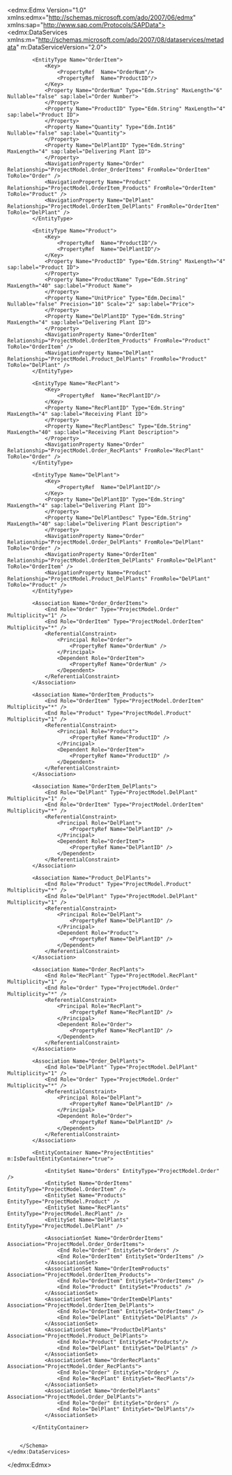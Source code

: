 <edmx:Edmx Version="1.0" xmlns:edmx="http://schemas.microsoft.com/ado/2007/06/edmx" xmlns:sap="http://www.sap.com/Protocols/SAPData">
    <edmx:DataServices xmlns:m="http://schemas.microsoft.com/ado/2007/08/dataservices/metadata" m:DataServiceVersion="2.0">
        <Schema xmlns="http://schemas.microsoft.com/ado/2008/09/edm" Namespace="ProjectModel">
            <EntityType Name="Order">
                <Key>
                    <PropertyRef  Name="OrderNum"/>
                </Key>
                <Property Name="OrderNum" Type="Edm.String" MaxLength="6" Nullable="false" sap:label="Order Number">
                </Property>
                <Property Name="CreateDat" Type="Edm.String" sap:label="Creation Date">
                </Property>
                <Property Name="RecPlantID" Type="Edm.String" MaxLength="4" sap:label="Receiving Plant ID">
                </Property>
                <Property Name="RecPlantDesc" Type="Edm.String" MaxLength="40" sap:label="Receiving Plant Description">
                </Property>
                <Property Name="DelPlantID" Type="Edm.String" MaxLength="4" sap:label="Delivering Plant ID">
                </Property>
                <Property Name="DelPlantDesc" Type="Edm.String" MaxLength="40" sap:label="Delivering Plant Description">
                </Property>
                <Property Name="Status" Type="Edm.String" Nullable="false" sap:label="Status ">
                </Property>
                <NavigationProperty Name="OrderItem" Relationship="ProjectModel.Order_OrderItems" FromRole="Order" ToRole="OrderItem" />
                <NavigationProperty Name="RecPlant" Relationship="ProjectModel.Order_RecPlants" FromRole="Order" ToRole="RecPlant" />
                <NavigationProperty Name="DelPlant" Relationship="ProjectModel.Order_DelPlants" FromRole="Order" ToRole="DelPlant" />
            </EntityType>
            
            <EntityType Name="OrderItem">
                <Key>
                    <PropertyRef  Name="OrderNum"/>
                    <PropertyRef  Name="ProductID"/>
                </Key>
                <Property Name="OrderNum" Type="Edm.String" MaxLength="6" Nullable="false" sap:label="Order Number">
                </Property>
                <Property Name="ProductID" Type="Edm.String" MaxLength="4" sap:label="Product ID">
                </Property>
                <Property Name="Quantity" Type="Edm.Int16" Nullable="false" sap:label="Quantity">
                </Property>
                <Property Name="DelPlantID" Type="Edm.String" MaxLength="4" sap:label="Delivering Plant ID">
                </Property>
                <NavigationProperty Name="Order" Relationship="ProjectModel.Order_OrderItems" FromRole="OrderItem" ToRole="Order" />
                <NavigationProperty Name="Product" Relationship="ProjectModel.OrderItem_Products" FromRole="OrderItem" ToRole="Product" />
                <NavigationProperty Name="DelPlant" Relationship="ProjectModel.OrderItem_DelPlants" FromRole="OrderItem" ToRole="DelPlant" />
            </EntityType>

            <EntityType Name="Product">
                <Key>
                    <PropertyRef  Name="ProductID"/>
                    <PropertyRef  Name="DelPlantID"/>
                </Key>
                <Property Name="ProductID" Type="Edm.String" MaxLength="4" sap:label="Product ID">
                </Property>
                <Property Name="ProductName" Type="Edm.String" MaxLength="40" sap:label="Product Name">
                </Property>
                <Property Name="UnitPrice" Type="Edm.Decimal" Nullable="false" Precision="10" Scale="2" sap:label="Price">
                </Property>
                <Property Name="DelPlantID" Type="Edm.String" MaxLength="4" sap:label="Delivering Plant ID">
                </Property>
                <NavigationProperty Name="OrderItem" Relationship="ProjectModel.OrderItem_Products" FromRole="Product" ToRole="OrderItem" />
                <NavigationProperty Name="DelPlant" Relationship="ProjectModel.Product_DelPlants" FromRole="Product" ToRole="DelPlant" />
            </EntityType>
            
            <EntityType Name="RecPlant">
                <Key>
                    <PropertyRef  Name="RecPlantID"/>
                </Key>
                <Property Name="RecPlantID" Type="Edm.String" MaxLength="4" sap:label="Receiving Plant ID">
                </Property>
                <Property Name="RecPlantDesc" Type="Edm.String" MaxLength="40" sap:label="Receiving Plant Description">
                </Property>
                <NavigationProperty Name="Order" Relationship="ProjectModel.Order_RecPlants" FromRole="RecPlant" ToRole="Order" />
            </EntityType>
            
            <EntityType Name="DelPlant">
                <Key>
                    <PropertyRef  Name="DelPlantID"/>
                </Key>
                <Property Name="DelPlantID" Type="Edm.String" MaxLength="4" sap:label="Delivering Plant ID">
                </Property>
                <Property Name="DelPlantDesc" Type="Edm.String" MaxLength="40" sap:label="Delivering Plant Description">
                </Property>
                <NavigationProperty Name="Order" Relationship="ProjectModel.Order_DelPlants" FromRole="DelPlant" ToRole="Order" />
                <NavigationProperty Name="OrderItem" Relationship="ProjectModel.OrderItem_DelPlants" FromRole="DelPlant" ToRole="OrderItem" />
                <NavigationProperty Name="Product" Relationship="ProjectModel.Product_DelPlants" FromRole="DelPlant" ToRole="Product" />
            </EntityType>
            
            <Association Name="Order_OrderItems">
                <End Role="Order" Type="ProjectModel.Order" Multiplicity="1" />
                <End Role="OrderItem" Type="ProjectModel.OrderItem" Multiplicity="*" />
                <ReferentialConstraint>
                    <Principal Role="Order">
                        <PropertyRef Name="OrderNum" />
                    </Principal>
                    <Dependent Role="OrderItem">
                        <PropertyRef Name="OrderNum" />
                    </Dependent>
                </ReferentialConstraint>
            </Association>

            <Association Name="OrderItem_Products">
                <End Role="OrderItem" Type="ProjectModel.OrderItem" Multiplicity="*" />
                <End Role="Product" Type="ProjectModel.Product" Multiplicity="1" />
                <ReferentialConstraint>
                    <Principal Role="Product">
                        <PropertyRef Name="ProductID" />
                    </Principal>
                    <Dependent Role="OrderItem">
                        <PropertyRef Name="ProductID" />
                    </Dependent>
                </ReferentialConstraint>
            </Association>

            <Association Name="OrderItem_DelPlants">
                <End Role="DelPlant" Type="ProjectModel.DelPlant" Multiplicity="1" />
                <End Role="OrderItem" Type="ProjectModel.OrderItem" Multiplicity="*" />
                <ReferentialConstraint>
                    <Principal Role="DelPlant">
                        <PropertyRef Name="DelPlantID" />
                    </Principal>
                    <Dependent Role="OrderItem">
                        <PropertyRef Name="DelPlantID" />
                    </Dependent>
                </ReferentialConstraint>
            </Association>

            <Association Name="Product_DelPlants">
                <End Role="Product" Type="ProjectModel.Product" Multiplicity="*" />
                <End Role="DelPlant" Type="ProjectModel.DelPlant" Multiplicity="1" />
                <ReferentialConstraint>
                    <Principal Role="DelPlant">
                        <PropertyRef Name="DelPlantID" />
                    </Principal>
                    <Dependent Role="Product">
                        <PropertyRef Name="DelPlantID" />
                    </Dependent>
                </ReferentialConstraint>
            </Association>
            
            <Association Name="Order_RecPlants">
                <End Role="RecPlant" Type="ProjectModel.RecPlant" Multiplicity="1" />
                <End Role="Order" Type="ProjectModel.Order" Multiplicity="*" />
                <ReferentialConstraint>
                    <Principal Role="RecPlant">
                        <PropertyRef Name="RecPlantID" />
                    </Principal>
                    <Dependent Role="Order">
                        <PropertyRef Name="RecPlantID" />
                    </Dependent>
                </ReferentialConstraint>
            </Association>
            
            <Association Name="Order_DelPlants">
                <End Role="DelPlant" Type="ProjectModel.DelPlant" Multiplicity="1" />
                <End Role="Order" Type="ProjectModel.Order" Multiplicity="*" />
                <ReferentialConstraint>
                    <Principal Role="DelPlant">
                        <PropertyRef Name="DelPlantID" />
                    </Principal>
                    <Dependent Role="Order">
                        <PropertyRef Name="DelPlantID" />
                    </Dependent>
                </ReferentialConstraint>
            </Association>
            
            <EntityContainer Name="ProjectEntities" m:IsDefaultEntityContainer="true">
                
                <EntitySet Name="Orders" EntityType="ProjectModel.Order" />
                <EntitySet Name="OrderItems" EntityType="ProjectModel.OrderItem" />
                <EntitySet Name="Products" EntityType="ProjectModel.Product" />
                <EntitySet Name="RecPlants" EntityType="ProjectModel.RecPlant" />
                <EntitySet Name="DelPlants" EntityType="ProjectModel.DelPlant" />
                
                <AssociationSet Name="OrderOrderItems" Association="ProjectModel.Order_OrderItems">
                    <End Role="Order" EntitySet="Orders" />
                    <End Role="OrderItem" EntitySet="OrderItems" />
                </AssociationSet>
                <AssociationSet Name="OrderItemProducts" Association="ProjectModel.OrderItem_Products">
                    <End Role="OrderItem" EntitySet="OrderItems" />
                    <End Role="Product" EntitySet="Products" />
                </AssociationSet>
                <AssociationSet Name="OrderItemDelPlants" Association="ProjectModel.OrderItem_DelPlants">
                    <End Role="OrderItem" EntitySet="OrderItems" />
                    <End Role="DelPlant" EntitySet="DelPlants" />
                </AssociationSet>
                <AssociationSet Name="ProductDelPlants" Association="ProjectModel.Product_DelPlants">
                    <End Role="Product" EntitySet="Products"/>
                    <End Role="DelPlant" EntitySet="DelPlants" />
                </AssociationSet>
                <AssociationSet Name="OrderRecPlants" Association="ProjectModel.Order_RecPlants">
                    <End Role="Order" EntitySet="Orders" />
                    <End Role="RecPlant" EntitySet="RecPlants"/>
                </AssociationSet>
                <AssociationSet Name="OrderDelPlants" Association="ProjectModel.Order_DelPlants">
                    <End Role="Order" EntitySet="Orders" />
                    <End Role="DelPlant" EntitySet="DelPlants"/>
                </AssociationSet>
                
            </EntityContainer>
            
            
        </Schema>
    </edmx:DataServices>
</edmx:Edmx>
